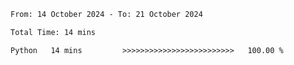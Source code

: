 <!--START_SECTION:waka-->

```txt
From: 14 October 2024 - To: 21 October 2024

Total Time: 14 mins

Python   14 mins         >>>>>>>>>>>>>>>>>>>>>>>>>   100.00 %
```

<!--END_SECTION:waka-->
